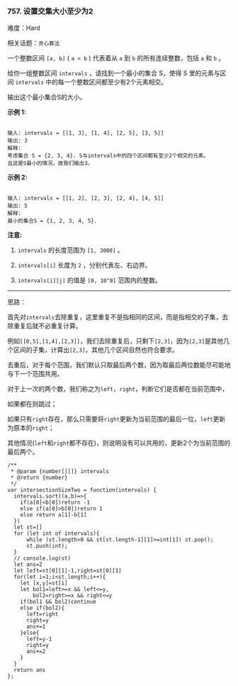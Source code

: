 ### 757.  设置交集大小至少为2

难度：Hard

相关话题：`贪心算法`

一个整数区间 `[a, b]` ( `a < b` ) 代表着从 `a` 到 `b` 的所有连续整数，包括 `a` 和 `b` 。



给你一组整数区间 `intervals` ，请找到一个最小的集合 S，使得 S 里的元素与区间 `intervals` 中的每一个整数区间都至少有2个元素相交。



输出这个最小集合S的大小。



**示例 1:** 



```

输入: intervals = [[1, 3], [1, 4], [2, 5], [3, 5]]
输出: 3
解释:
考虑集合 S = {2, 3, 4}. S与intervals中的四个区间都有至少2个相交的元素。
且这是S最小的情况，故我们输出3。
```


**示例 2:** 



```

输入: intervals = [[1, 2], [2, 3], [2, 4], [4, 5]]
输出: 5
解释:
最小的集合S = {1, 2, 3, 4, 5}.
```


**注意:** 




1.  `intervals` 的长度范围为 `[1, 3000]` 。

2.  `intervals[i]` 长度为 `2` ，分别代表左、右边界。

3.  `intervals[i][j]`  的值是 `[0, 10^8]` 范围内的整数。






-----

思路：

首先对`intervals`去除重复，这里重复不是指相同的区间，而是指相交的子集，去除重复后就不必重复计算。

例如`[[0,5],[1,4],[2,3]]`，我们去除重复后，只剩下`[2,3]`，因为`[2,3]`是其他几个区间的子集，计算出`[2,3]`，其他几个区间自然也符合要求。

去重后，对于每个范围，我们默认只取最后两个数，因为取最后两位数能尽可能地与下一个范围共用。

对于上一次的两个数，我们称之为`left`，`right`，判断它们是否都在当前范围中，

如果都在则跳过；

如果只有`right`存在，那么只需要将`right`更新为当前范围的最后一位，`left`更新为原本的`right`；

其他情况(`left`和`right`都不存在)，则说明没有可以共用的，更新2个为当前范围的最后两个。

```
/**
 * @param {number[][]} intervals
 * @return {number}
 */
var intersectionSizeTwo = function(intervals) {
  intervals.sort((a,b)=>{
    if(a[0]<b[0])return -1
    else if(a[0]>b[0])return 1
    else return a[1]-b[1]
  })
  let st=[] 
  for (let int of intervals){
      while (st.length>0 && st[st.length-1][1]>=int[1]) st.pop();
      st.push(int);
  }
  // console.log(st)
  let ans=2
  let left=st[0][1]-1,right=st[0][1]
  for(let i=1;i<st.length;i++){
    let [x,y]=st[i]
    let bol1=left>=x && left<=y,
        bol2=right>=x && right<=y
    if(bol1 && bol2)continue
    else if(bol2){
      left=right
      right=y
      ans+=1
    }else{
      left=y-1
      right=y
      ans+=2      
    }
  }
  return ans
};
```

